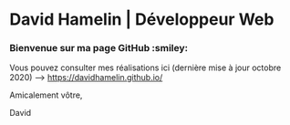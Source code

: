 # David Hamelin | Développeur Web

<h3>Bienvenue sur ma page GitHub :smiley: </h3>

Vous pouvez consulter mes réalisations ici (dernière mise à jour octobre 2020) --> <a href="https://davidhamelin.github.io/">https://davidhamelin.github.io/</a>

Amicalement vôtre,

David
